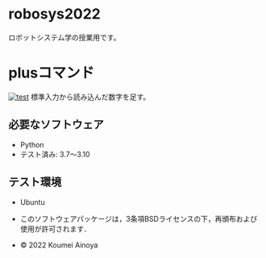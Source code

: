 # robosys2022
ロボットシステム学の授業用です。
# plusコマンド
[![test](https://github.com/Kome-cyber/robosys2022/actions/workflows/test.yml/badge.svg)](https://github.com/Kome-cyber/robosys2022/actions/workflows/test.yml)
標準入力から読み込んだ数字を足す。

## 必要なソフトウェア
* Python
 * テスト済み: 3.7～3.10
## テスト環境
* Ubuntu

 * このソフトウェアパッケージは，3条項BSDライセンスの下，再頒布および使用が許可されます．
  * © 2022 Koumei Ainoya

